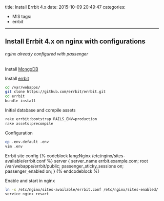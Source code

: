 title: Install Errbit 4.x
date: 2015-10-09 20:49:47
categories:
- MIS
tags:
- errbit
---

## Install Errbit 4.x on nginx with configurations
###### nginx already configured with passenger

Install [MongoDB](https://www.mongodb.org/downloads#production)

Install [errbit](https://github.com/errbit/errbit)
```bash
cd /var/webapps/
git clone https://github.com/errbit/errbit.git
cd errbit
bundle install
```

<!-- more -->
Initial database and compile assets
```bash
rake errbit:bootstrap RAILS_ENV=production
rake assets:precompile
```

Configuration
```bash
cp .env.default .env
vim .env
```

Errbit site config
{% codeblock lang:Nginx /etc/nginx/sites-available/errbit.conf %}
server {
    server_name errbit.example.com;
    root /var/webapps/errbit/public;
    passenger_sticky_sessions on;
    passenger_enabled on;
}
{% endcodeblock %}

Enable and start in nginx
```bash
ln -s /etc/nginx/sites-available/errbit.conf /etc/nginx/sites-enabled/
service nginx resart
```